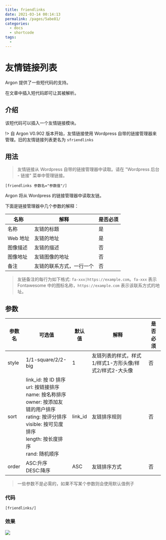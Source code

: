 ```yaml
---
title: friendlinks
date: 2021-03-14 00:14:13
permalink: /pages/5abe81/
categories:
  - docs
  - shortcode
tags:
  - 
---
```

# 友情链接列表

Argon 提供了一些短代码的支持。

在文章中插入短代码即可让其被解析。

## 介绍

该短代码可以插入一个友情链接模块。

!> 自 Argon V0.902 版本开始，友情链接使用 Wordpress 自带的链接管理器来管理。旧的友情链接列表更名为 `sfriendlinks`

## 用法

> 友情链接从 Wordpress 自带的链接管理器中读取。请在 "Wordpress 后台 - 链接" 菜单中管理链接。

```
[friendlinks 参数名="参数值"/]
```

Argon 将从 Wordpress 的链接管理器中读取友链。

下面是链接管理器中几个参数的解释：

| 名称     | 解释                     | 是否必须 |
| -------- | ------------------------ | -------- |
| 名称     | 友链的标题               | 是       |
| Web 地址 | 友链的地址               | 是       |
| 图像描述 | 友链的描述               | 否       |
| 图像地址 | 友链图像的地址           | 否       |
| 备注     | 友链的联系方式，一行一个 | 否       |

> 友链备注的每行为如下格式: `fa-xxx|https://example.com`。`fa-xxx` 表示 Fontawesome 中的图标名称，`https://example.com` 表示该联系方式的地址。

## 参数

| 参数名 | 可选值                                                       | 默认值  | 解释                                                    | 是否必须 |
| ------ | ------------------------------------------------------------ | ------- | ------------------------------------------------------- | -------- |
| style  | 1/1-square/2/2-big                                           | 1       | 友链列表的样式，样式1/样式1-方形头像/样式2/样式2-大头像 | 否       |
| sort   | link_id: 按 ID 排序<br/>url: 按链接排序<br/>name: 按名称排序<br/>owner: 按添加友链的用户排序<br/>rating: 按评分排序<br/>visible: 按可见度排序<br/>length: 按长度排序<br/>rand: 随机顺序 | link_id | 友链排序规则                                            | 否       |
| order  | ASC:升序<br>DESC:降序                                        | ASC     | 友链排序方式                                            | 否       |

>一些参数不是必需的，如果不写某个参数则会使用默认值例子

### 代码

```
[friendlinks/]
```

### 效果

![](/_media/shortcode-friendlinks-example.png)


